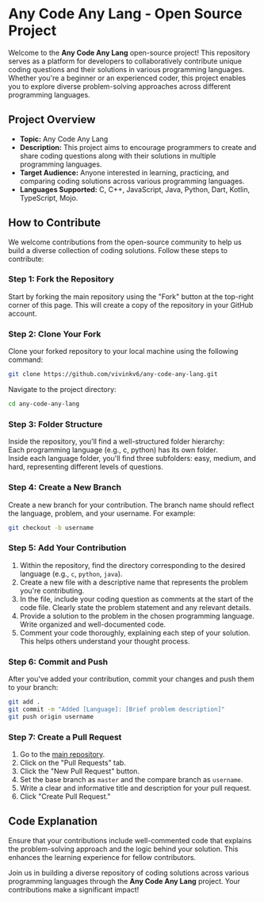# Any Code Any Lang - Open Source Project

Welcome to the **Any Code Any Lang** open-source project! This repository serves as a platform for developers to collaboratively contribute unique coding questions and their solutions in various programming languages. Whether you're a beginner or an experienced coder, this project enables you to explore diverse problem-solving approaches across different programming languages.

## Project Overview

- **Topic:** Any Code Any Lang
- **Description:** This project aims to encourage programmers to create and share coding questions along with their solutions in multiple programming languages.
- **Target Audience:** Anyone interested in learning, practicing, and comparing coding solutions across various programming languages.
- **Languages Supported:** C, C++, JavaScript, Java, Python, Dart, Kotlin, TypeScript, Mojo.

## How to Contribute

We welcome contributions from the open-source community to help us build a diverse collection of coding solutions. Follow these steps to contribute:

### Step 1: Fork the Repository

Start by forking the main repository using the "Fork" button at the top-right corner of this page. This will create a copy of the repository in your GitHub account.

### Step 2: Clone Your Fork

Clone your forked repository to your local machine using the following command:

```bash
git clone https://github.com/vivinkv6/any-code-any-lang.git
```

Navigate to the project directory:

```bash
cd any-code-any-lang
```

### Step 3: Folder Structure

Inside the repository, you'll find a well-structured folder hierarchy:
<br>
Each programming language (e.g., c, python) has its own folder.
<br>
Inside each language folder, you'll find three subfolders: easy, medium, and hard, representing different levels of questions.


### Step 4: Create a New Branch

Create a new branch for your contribution. The branch name should reflect the language, problem, and your username. For example:

```bash
git checkout -b username
```

### Step 5: Add Your Contribution

1. Within the repository, find the directory corresponding to the desired language (e.g., `c`, `python`, `java`).
2. Create a new file with a descriptive name that represents the problem you're contributing.
3. In the file, include your coding question as comments at the start of the code file. Clearly state the problem statement and any relevant details.
4. Provide a solution to the problem in the chosen programming language. Write organized and well-documented code.
5. Comment your code thoroughly, explaining each step of your solution. This helps others understand your thought process.

### Step 6: Commit and Push

After you've added your contribution, commit your changes and push them to your branch:

```bash
git add .
git commit -m "Added [Language]: [Brief problem description]"
git push origin username
```

### Step 7: Create a Pull Request

1. Go to the [main repository](https://github.com/vivinkv6/any-code-any-lang).
2. Click on the "Pull Requests" tab.
3. Click the "New Pull Request" button.
4. Set the base branch as `master` and the compare branch as `username`.
5. Write a clear and informative title and description for your pull request.
6. Click "Create Pull Request."

## Code Explanation

Ensure that your contributions include well-commented code that explains the problem-solving approach and the logic behind your solution. This enhances the learning experience for fellow contributors.


Join us in building a diverse repository of coding solutions across various programming languages through the **Any Code Any Lang** project. Your contributions make a significant impact!